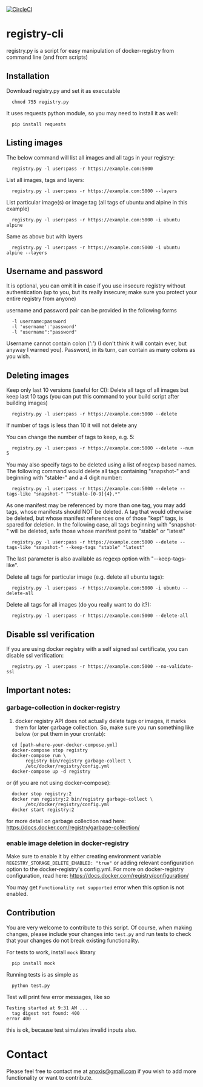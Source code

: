[![CircleCI](https://circleci.com/gh/andrey-pohilko/registry-cli/tree/master.svg?style=svg&circle-token=5216bf89763aec24bbcd6d15494ea32ffc53d66d)](https://circleci.com/gh/andrey-pohilko/registry-cli/tree/master)  

# registry-cli
registry.py is a script for easy manipulation of docker-registry from command line (and from scripts)


## Installation

Download registry.py and set it as executable
```
  chmod 755 registry.py
```

It uses requests python module, so you may need to install it as well:
```
  pip install requests
```

## Listing images

The below command will list all images and all tags in your registry:
```
  registry.py -l user:pass -r https://example.com:5000
```

List all images, tags and layers:
```
  registry.py -l user:pass -r https://example.com:5000 --layers
```

List particular image(s) or image:tag (all tags of ubuntu and alpine in this example)
```
  registry.py -l user:pass -r https://example.com:5000 -i ubuntu alpine
```
  
Same as above but with layers
```
  registry.py -l user:pass -r https://example.com:5000 -i ubuntu alpine --layers
```
  
## Username and password
  
  It is optional, you can omit it in case if you use insecure registry without authentication (up to you, 
  but its really insecure; make sure you protect your entire registry from anyone)
  
  username and password pair can be provided in the following forms
```  
  -l username:password
  -l 'username':'password'
  -l "username":"password"
```
  Username cannot contain colon (':') (I don't think it will contain ever, but anyway I warned you).
  Password, in its turn, can contain as many colons as you wish.
    
      
## Deleting images 

Keep only last 10 versions (useful for CI):
Delete all tags of all images but keep last 10 tags (you can put this command to your build script
after building images)
```
  registry.py -l user:pass -r https://example.com:5000 --delete
```
  If number of tags is less than 10 it will not delete any

You can change the number of tags to keep, e.g. 5:
```
  registry.py -l user:pass -r https://example.com:5000 --delete --num 5
```

You may also specify tags to be deleted using a list of regexp based names.
The following command would delete all tags containing "snapshot-" and beginning with "stable-" and a 4 digit number:

```
  registry.py -l user:pass -r https://example.com:5000 --delete --tags-like "snapshot-" "^stable-[0-9]{4}.*"
```

As one manifest may be referenced by more than one tag, you may add tags, whose manifests should NOT be deleted.
A tag that would otherwise be deleted, but whose manifest references one of those "kept" tags, is spared for deletion.
In the following case, all tags beginning with "snapshot-" will be deleted, safe those whose manifest point to "stable" or "latest"

```
  registry.py -l user:pass -r https://example.com:5000 --delete --tags-like "snapshot-" --keep-tags "stable" "latest"
```
The last parameter is also available as regexp option with "--keep-tags-like".


Delete all tags for particular image (e.g. delete all ubuntu tags):
```
  registry.py -l user:pass -r https://example.com:5000 -i ubuntu --delete-all
```
  
Delete all tags for all images (do you really want to do it?):
```
  registry.py -l user:pass -r https://example.com:5000 --delete-all
```

## Disable ssl verification

If you are using docker registry with a self signed ssl certificate, you can disable ssl verification:
```
  registry.py -l user:pass -r https://example.com:5000 --no-validate-ssl 
```

  
## Important notes: 

### garbage-collection in docker-registry 
1. docker registry API does not actually delete tags or images, it marks them for later 
garbage collection. So, make sure you run something like below 
(or put them in your crontab):
```
  cd [path-where-your-docker-compose.yml]
  docker-compose stop registry
  docker-compose run \
       registry bin/registry garbage-collect \
       /etc/docker/registry/config.yml
  docker-compose up -d registry
```  
or (if you are not using docker-compose):
```
  docker stop registry:2
  docker run registry:2 bin/registry garbage-collect \
       /etc/docker/registry/config.yml
  docker start registry:2
```       
for more detail on garbage collection read here:
   https://docs.docker.com/registry/garbage-collection/

### enable image deletion in docker-registry
Make sure to enable it by either creating environment variable 
  `REGISTRY_STORAGE_DELETE_ENABLED: "true"`
or adding relevant configuration option to the docker-registry's config.yml.
For more on docker-registry configuration, read here:
  https://docs.docker.com/registry/configuration/

You may get `Functionality not supported` error when this option is not enabled.


## Contribution
You are very welcome to contribute to this script. Of course, when making changes, 
please include your changes into `test.py` and run tests to check that your changes 
do not break existing functionality.

For tests to work, install `mock` library
```
  pip install mock
```

Running tests is as simple as
```
  python test.py
```

Test will print few error messages, like so
```
Testing started at 9:31 AM ...
  tag digest not found: 400
error 400
```
this is ok, because test simulates invalid inputs also. 

# Contact

Please feel free to contact me at anoxis@gmail.com if you wish to add more functionality 
or want to contribute.
